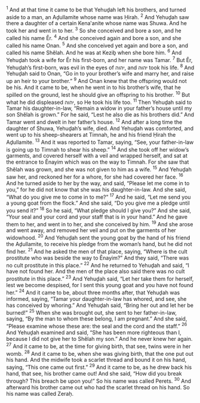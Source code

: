 <sup>1</sup> And at that time it came to be that Yehuḏah left his brothers, and turned aside to a man, an Aḏullamite whose name was Ḥirah.
<sup>2</sup> And Yehuḏah saw there a daughter of a certain Kena‛anite whose name was Shuwa. And he took her and went in to her.
<sup>3</sup> So she conceived and bore a son, and he called his name Ĕr.
<sup>4</sup> And she conceived again and bore a son, and she called his name Onan.
<sup>5</sup> And she conceived yet again and bore a son, and called his name Shĕlah. And he was at Keziḇ when she bore him.
<sup>6</sup> And Yehuḏah took a wife for Ĕr his first-born, and her name was Tamar.
<sup>7</sup> But Ĕr, Yehuḏah’s first-born, was evil in the eyes of יהוה, and יהוה took his life.
<sup>8</sup> And Yehuḏah said to Onan, “Go in to your brother’s wife and marry her, and raise up an heir to your brother.”
<sup>9</sup> And Onan knew that the offspring would not be his. And it came to be, when he went in to his brother’s wife, that he spilled on the ground, lest he should give an offspring to his brother.
<sup>10</sup> But what he did displeased יהוה, so He took his life too.
<sup>11</sup> Then Yehuḏah said to Tamar his daughter-in-law, “Remain a widow in your father’s house until my son Shĕlah is grown.” For he said, “Lest he also die as his brothers did.” And Tamar went and dwelt in her father’s house.
<sup>12</sup> And after a long time the daughter of Shuwa, Yehuḏah’s wife, died. And Yehuḏah was comforted, and went up to his sheep-shearers at Timnah, he and his friend Ḥirah the Aḏullamite.
<sup>13</sup> And it was reported to Tamar, saying, “See, your father-in-law is going up to Timnah to shear his sheep.”
<sup>14</sup> And she took off her widow’s garments, and covered herself with a veil and wrapped herself, and sat at the entrance to Ĕnayim which was on the way to Timnah. For she saw that Shĕlah was grown, and she was not given to him as a wife.
<sup>15</sup> And Yehuḏah saw her, and reckoned her for a whore, for she had covered her face.
<sup>16</sup> And he turned aside to her by the way, and said, “Please let me come in to you,” for he did not know that she was his daughter-in-law. And she said, “What do you give me to come in to me?”
<sup>17</sup> And he said, “Let me send you a young goat from the flock.” And she said, “Do you give me a pledge until you send it?”
<sup>18</sup> So he said, “What pledge should I give you?” And she said, “Your seal and your cord and your staff that is in your hand.” And he gave them to her, and went in to her, and she conceived by him.
<sup>19</sup> And she arose and went away, and removed her veil and put on the garments of her widowhood.
<sup>20</sup> And Yehuḏah sent the young goat by the hand of his friend the Aḏullamite, to receive his pledge from the woman’s hand, but he did not find her.
<sup>21</sup> And he asked the men of that place, saying, “Where is the cult prostitute who was beside the way to Ĕnayim?” And they said, “There was no cult prostitute in this place.”
<sup>22</sup> And he returned to Yehuḏah and said, “I have not found her. And the men of the place also said there was no cult prostitute in this place.”
<sup>23</sup> And Yehuḏah said, “Let her take them for herself, lest we become despised, for I sent this young goat and you have not found her.”
<sup>24</sup> And it came to be, about three months after, that Yehuḏah was informed, saying, “Tamar your daughter-in-law has whored, and see, she has conceived by whoring.” And Yehuḏah said, “Bring her out and let her be burned!”
<sup>25</sup> When she was brought out, she sent to her father-in-law, saying, “By the man to whom these belong, I am pregnant.” And she said, “Please examine whose these are: the seal and the cord and the staff.”
<sup>26</sup> And Yehuḏah examined and said, “She has been more righteous than I, because I did not give her to Shĕlah my son.” And he never knew her again.
<sup>27</sup> And it came to be, at the time for giving birth, that see, twins were in her womb.
<sup>28</sup> And it came to be, when she was giving birth, that the one put out his hand. And the midwife took a scarlet thread and bound it on his hand, saying, “This one came out first.”
<sup>29</sup> And it came to be, as he drew back his hand, that see, his brother came out! And she said, “How did you break through? This breach be upon you!” So his name was called Perets.
<sup>30</sup> And afterward his brother came out who had the scarlet thread on his hand. So his name was called Zeraḥ.
